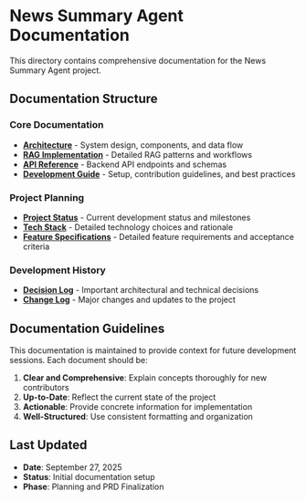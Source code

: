 # News Summary Agent Documentation

This directory contains comprehensive documentation for the News Summary Agent project.

## Documentation Structure

### Core Documentation
- **[Architecture](./architecture.md)** - System design, components, and data flow
- **[RAG Implementation](./rag-implementation.md)** - Detailed RAG patterns and workflows
- **[API Reference](./api-reference.md)** - Backend API endpoints and schemas
- **[Development Guide](./development-guide.md)** - Setup, contribution guidelines, and best practices

### Project Planning
- **[Project Status](./project-status.md)** - Current development status and milestones
- **[Tech Stack](./tech-stack.md)** - Detailed technology choices and rationale
- **[Feature Specifications](./feature-specifications.md)** - Detailed feature requirements and acceptance criteria

### Development History
- **[Decision Log](./decision-log.md)** - Important architectural and technical decisions
- **[Change Log](./change-log.md)** - Major changes and updates to the project

## Documentation Guidelines

This documentation is maintained to provide context for future development sessions. Each document should be:

1. **Clear and Comprehensive**: Explain concepts thoroughly for new contributors
2. **Up-to-Date**: Reflect the current state of the project
3. **Actionable**: Provide concrete information for implementation
4. **Well-Structured**: Use consistent formatting and organization

## Last Updated
- **Date**: September 27, 2025
- **Status**: Initial documentation setup
- **Phase**: Planning and PRD Finalization